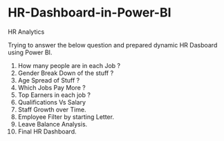 # HR-Dashboard-in-Power-BI
HR Analytics

Trying to answer the below question and prepared dynamic HR Dasboard using Power BI.

1.  How many people are in  each Job ? 
2.  Gender Break Down of the stuff ? 
3.  Age Spread of Stuff ? 
4.  Which Jobs Pay More ? 
5.  Top Earners in each job ?
6.  Qualifications Vs Salary 
7.  Staff Growth over Time.
8.  Employee Filter by starting Letter.
9.  Leave Balance Analysis.
10. Final HR Dashboard.
